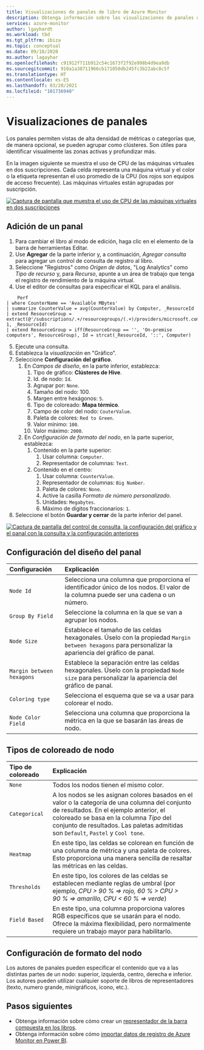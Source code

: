 ```yaml
---
title: Visualizaciones de panales de libro de Azure Monitor
description: Obtenga información sobre las visualizaciones de panales de libro de Azure Monitor.
services: azure-monitor
author: lgayhardt
ms.workload: tbd
ms.tgt_pltfrm: ibiza
ms.topic: conceptual
ms.date: 09/18/2020
ms.author: lagayhar
ms.openlocfilehash: c91912f711b912c54c1673f2f92e998b4d9ea9db
ms.sourcegitcommit: 910a1a38711966cb171050db245fc3b22abc8c5f
ms.translationtype: HT
ms.contentlocale: es-ES
ms.lasthandoff: 03/20/2021
ms.locfileid: "101736940"
---
```

# <a name="honey-comb-visualizations"></a>Visualizaciones de panales

Los panales permiten vistas de alta densidad de métricas o categorías que, de manera opcional, se pueden agrupar como clústeres. Son útiles para identificar visualmente las zonas activas y profundizar más.

En la imagen siguiente se muestra el uso de CPU de las máquinas virtuales en dos suscripciones. Cada celda representa una máquina virtual y el color o la etiqueta representan el uso promedio de la CPU (los rojos son equipos de acceso frecuente). Las máquinas virtuales están agrupadas por suscripción.

[![Captura de pantalla que muestra el uso de CPU de las máquinas virtuales en dos suscripciones](.\media\workbooks-honey-comb\cpu-example.png)](.\media\workbooks-honey-comb\cpu-example.png#lightbox)

## <a name="adding-a-honey-comb"></a>Adición de un panal

1. Para cambiar el libro al modo de edición, haga clic en el elemento de la barra de herramientas Editar.
2. Use **Agregar** de la parte inferior y, a continuación, *Agregar consulta* para agregar un control de consulta de registro al libro.
3. Seleccione "Registros" como *Origen de datos*, "Log Analytics" como *Tipo de recurso* y, para *Recurso*, apunte a un área de trabajo que tenga el registro de rendimiento de la máquina virtual.
4. Use el editor de consultas para especificar el KQL para el análisis.

```kusto
    Perf
| where CounterName == 'Available MBytes'
| summarize CounterValue = avg(CounterValue) by Computer, _ResourceId
| extend ResourceGroup = extract(@'/subscriptions/.+/resourcegroups/(.+)/providers/microsoft.compute/virtualmachines/.+', 1, _ResourceId)
| extend ResourceGroup = iff(ResourceGroup == '', 'On-premise computers', ResourceGroup), Id = strcat(_ResourceId, '::', Computer)
```

5. Ejecute una consulta.
6. Establezca la *visualización* en "Gráfico".
7. Seleccione **Configuración del gráfico**.
    1. En *Campos de diseño*, en la parte inferior, establezca:
        1. Tipo de gráfico: **Clústeres de Hive**.
        2. Id. de nodo: `Id`.
        3. Agrupar por: `None`.
        4. Tamaño del nodo: 100.
        5. Margen entre hexágonos: `5`.
        6. Tipo de coloreado: **Mapa térmico**.
        7. Campo de color del nodo: `CouterValue`.
        8. Paleta de colores: `Red to Green`.
        9. Valor mínimo: `100`.
        10. Valor máximo: `2000`.
    2. En *Configuración de formato del nodo*, en la parte superior, establezca:
        1. Contenido en la parte superior:
            1. Usar columna: `Computer`.
            2. Representador de columnas: `Text`.
        9. Contenido en el centro:
            1. Usar columna: `CounterValue`.
            2. Representador de columnas: `Big Number`.
            3. Paleta de colores: `None`.
            4. Active la casilla *Formato de número personalizado*.
            5. Unidades: `Megabytes`.
            6. Máximo de dígitos fraccionarios: `1`.
8. Seleccione el botón **Guardar y cerrar** de la parte inferior del panel.

[![Captura de pantalla del control de consulta, la configuración del gráfico y el panal con la consulta y la configuración anteriores](.\media\workbooks-honey-comb\available-memory.png)](.\media\workbooks-honey-comb\available-memory.png#lightbox)

## <a name="honey-comb-layout-settings"></a>Configuración del diseño del panal

| Configuración | Explicación |
|:------------- |:-------------|
| `Node Id` | Selecciona una columna que proporciona el identificador único de los nodos. El valor de la columna puede ser una cadena o un número. |
| `Group By Field` | Seleccione la columna en la que se van a agrupar los nodos. |
| `Node Size` | Establece el tamaño de las celdas hexagonales. Úselo con la propiedad `Margin between hexagons` para personalizar la apariencia del gráfico de panal. |
| `Margin between hexagons` | Establece la separación entre las celdas hexagonales. Úselo con la propiedad `Node size` para personalizar la apariencia del gráfico de panal. |
| `Coloring type` | Selecciona el esquema que se va a usar para colorear el nodo. |
| `Node Color Field` | Selecciona una columna que proporciona la métrica en la que se basarán las áreas de nodo. |

## <a name="node-coloring-types"></a>Tipos de coloreado de nodo

| Tipo de coloreado | Explicación |
|:------------- |:-------------|
| `None` | Todos los nodos tienen el mismo color. |
| `Categorical` | A los nodos se les asignan colores basados en el valor o la categoría de una columna del conjunto de resultados. En el ejemplo anterior, el coloreado se basa en la columna _Tipo_ del conjunto de resultados. Las paletas admitidas son `Default`, `Pastel` y `Cool tone`.  |
| `Heatmap` | En este tipo, las celdas se colorean en función de una columna de métrica y una paleta de colores. Esto proporciona una manera sencilla de resaltar las métricas en las celdas. |
| `Thresholds` | En este tipo, los colores de las celdas se establecen mediante reglas de umbral (por ejemplo, _CPU > 90 % => rojo, 60 % > CPU > 90 % => amarillo, CPU < 60 % => verde_) |
| `Field Based` | En este tipo, una columna proporciona valores RGB específicos que se usarán para el nodo. Ofrece la máxima flexibilidad, pero normalmente requiere un trabajo mayor para habilitarlo.  |
      
## <a name="node-format-settings"></a>Configuración de formato del nodo

Los autores de panales pueden especificar el contenido que va a las distintas partes de un nodo: superior, izquierda, centro, derecha e inferior. Los autores pueden utilizar cualquier soporte de libros de representadores (texto, numero grande, minigráficos, icono, etc.).

## <a name="next-steps"></a>Pasos siguientes

- Obtenga información sobre cómo crear un [representador de la barra compuesta en los libros](workbooks-composite-bar.md).
- Obtenga información sobre cómo [importar datos de registro de Azure Monitor en Power BI](./powerbi.md).